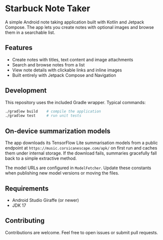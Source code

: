 # Starbuck Note Taker

A simple Android note taking application built with Kotlin and Jetpack Compose. The app lets you create notes with optional images and browse them in a searchable list.

## Features

- Create notes with titles, text content and image attachments
- Search and browse notes from a list
- View note details with clickable links and inline images
- Built entirely with Jetpack Compose and Navigation

## Development

This repository uses the included Gradle wrapper. Typical commands:

```bash
./gradlew build    # compile the application
./gradlew test     # run unit tests
```

## On-device summarization models

The app downloads its TensorFlow Lite summarisation models from a public
endpoint at `https://music.corsicanescape.com/apk/` on first run and caches
them under internal storage. If the download fails, summaries gracefully fall
back to a simple extractive method.

The model URLs are configured in `ModelFetcher`. Update these constants when
publishing new model versions or moving the files.

## Requirements

- Android Studio Giraffe (or newer)
- JDK 17

## Contributing

Contributions are welcome. Feel free to open issues or submit pull requests.
